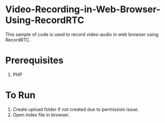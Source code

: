 # Video-Recording-in-Web-Browser-Using-RecordRTC
This sample of code is used to record video-audio in web browser using RecordRTC.


# Prerequisites

1. PHP

# To Run
1. Create upload folder if not created due to permission issue.
2. Open index file in browser.

